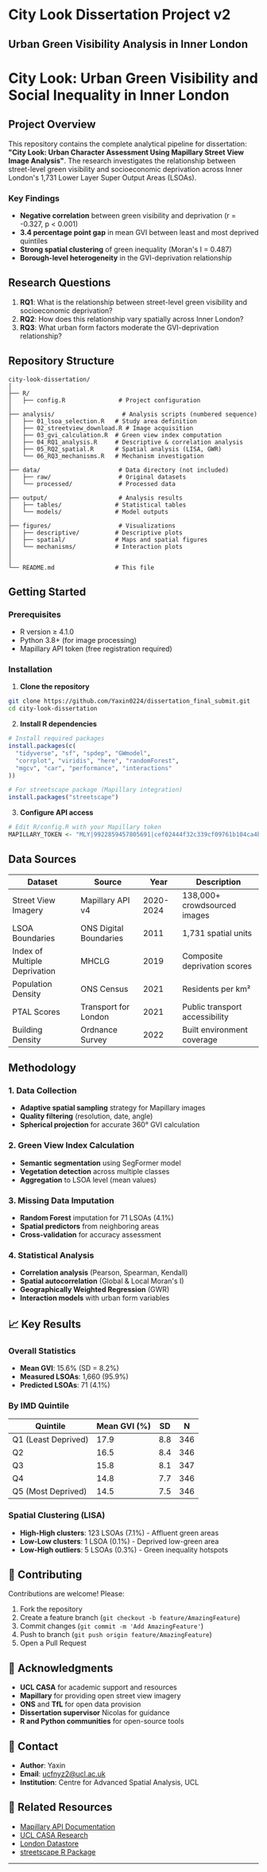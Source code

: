 # City Look Dissertation Project v2
## Urban Green Visibility Analysis in Inner London
# City Look: Urban Green Visibility and Social Inequality in Inner London

## Project Overview

This repository contains the complete analytical pipeline for dissertation: **"City Look: Urban Character Assessment Using Mapillary Street View Image Analysis"**. The research investigates the relationship between street-level green visibility and socioeconomic deprivation across Inner London's 1,731 Lower Layer Super Output Areas (LSOAs).

### Key Findings
- **Negative correlation** between green visibility and deprivation (r = -0.327, p < 0.001)
- **3.4 percentage point gap** in mean GVI between least and most deprived quintiles
- **Strong spatial clustering** of green inequality (Moran's I = 0.487)
- **Borough-level heterogeneity** in the GVI-deprivation relationship

## Research Questions

1. **RQ1**: What is the relationship between street-level green visibility and socioeconomic deprivation?
2. **RQ2**: How does this relationship vary spatially across Inner London?
3. **RQ3**: What urban form factors moderate the GVI-deprivation relationship?

## Repository Structure

```
city-look-dissertation/
│
├── R/                       
│   ├── config.R               # Project configuration
│
├── analysis/                   # Analysis scripts (numbered sequence)
│   ├── 01_lsoa_selection.R   # Study area definition
│   ├── 02_streetview_download.R # Image acquisition
│   ├── 03_gvi_calculation.R  # Green view index computation
│   ├── 04_RQ1_analysis.R     # Descriptive & correlation analysis
│   ├── 05_RQ2_spatial.R      # Spatial analysis (LISA, GWR)
│   └── 06_RQ3_mechanisms.R   # Mechanism investigation
│
├── data/                      # Data directory (not included)
│   ├── raw/                   # Original datasets
│   └── processed/             # Processed data
│
├── output/                    # Analysis results
│   ├── tables/               # Statistical tables
│   └── models/               # Model outputs
│
├── figures/                   # Visualizations
│   ├── descriptive/          # Descriptive plots
│   ├── spatial/              # Maps and spatial figures
│   └── mechanisms/           # Interaction plots
│
│
└── README.md                 # This file
```

## Getting Started

### Prerequisites

- R version ≥ 4.1.0
- Python 3.8+ (for image processing)
- Mapillary API token (free registration required)

### Installation

1. **Clone the repository**
```bash
git clone https://github.com/Yaxin0224/dissertation_final_submit.git
cd city-look-dissertation
```

2. **Install R dependencies**
```r
# Install required packages
install.packages(c(
  "tidyverse", "sf", "spdep", "GWmodel",
  "corrplot", "viridis", "here", "randomForest",
  "mgcv", "car", "performance", "interactions"
))

# For streetscape package (Mapillary integration)
install.packages("streetscape")
```

3. **Configure API access**
```r
# Edit R/config.R with your Mapillary token
MAPILLARY_TOKEN <- "MLY|9922859457805691|cef02444f32c339cf09761b104ca4bb5"
```

## Data Sources

| Dataset | Source | Year | Description |
|---------|--------|------|-------------|
| Street View Imagery | Mapillary API v4 | 2020-2024 | 138,000+ crowdsourced images |
| LSOA Boundaries | ONS Digital Boundaries | 2011 | 1,731 spatial units |
| Index of Multiple Deprivation | MHCLG | 2019 | Composite deprivation scores |
| Population Density | ONS Census | 2021 | Residents per km² |
| PTAL Scores | Transport for London | 2021 | Public transport accessibility |
| Building Density | Ordnance Survey | 2022 | Built environment coverage |

## Methodology

### 1. Data Collection
- **Adaptive spatial sampling** strategy for Mapillary images
- **Quality filtering** (resolution, date, angle)
- **Spherical projection** for accurate 360° GVI calculation

### 2. Green View Index Calculation
- **Semantic segmentation** using SegFormer model
- **Vegetation detection** across multiple classes
- **Aggregation** to LSOA level (mean values)

### 3. Missing Data Imputation
- **Random Forest** imputation for 71 LSOAs (4.1%)
- **Spatial predictors** from neighboring areas
- **Cross-validation** for accuracy assessment

### 4. Statistical Analysis
- **Correlation analysis** (Pearson, Spearman, Kendall)
- **Spatial autocorrelation** (Global & Local Moran's I)
- **Geographically Weighted Regression** (GWR)
- **Interaction models** with urban form variables

## 📈 Key Results

### Overall Statistics
- **Mean GVI**: 15.6% (SD = 8.2%)
- **Measured LSOAs**: 1,660 (95.9%)
- **Predicted LSOAs**: 71 (4.1%)

### By IMD Quintile
| Quintile | Mean GVI (%) | SD | N |
|----------|-------------|-----|-----|
| Q1 (Least Deprived) | 17.9 | 8.8 | 346 |
| Q2 | 16.5 | 8.4 | 346 |
| Q3 | 15.8 | 8.1 | 347 |
| Q4 | 14.8 | 7.7 | 346 |
| Q5 (Most Deprived) | 14.5 | 7.5 | 346 |

### Spatial Clustering (LISA)
- **High-High clusters**: 123 LSOAs (7.1%) - Affluent green areas
- **Low-Low clusters**: 1 LSOA (0.1%) - Deprived low-green area
- **Low-High outliers**: 5 LSOAs (0.3%) - Green inequality hotspots



## 🤝 Contributing

Contributions are welcome! Please:
1. Fork the repository
2. Create a feature branch (`git checkout -b feature/AmazingFeature`)
3. Commit changes (`git commit -m 'Add AmazingFeature'`)
4. Push to branch (`git push origin feature/AmazingFeature`)
5. Open a Pull Request


## 🙏 Acknowledgments

- **UCL CASA** for academic support and resources
- **Mapillary** for providing open street view imagery
- **ONS** and **TfL** for open data provision
- **Dissertation supervisor** Nicolas for guidance
- **R and Python communities** for open-source tools

## 📧 Contact

- **Author**: Yaxin
- **Email**: ucfnyz2@ucl.ac.uk
- **Institution**: Centre for Advanced Spatial Analysis, UCL

## 🔗 Related Resources

- [Mapillary API Documentation](https://www.mapillary.com/developer)
- [UCL CASA Research](https://www.ucl.ac.uk/bartlett/casa/)
- [London Datastore](https://data.london.gov.uk/)
- [streetscape R Package](https://cran.r-project.org/package=streetscape)

---
